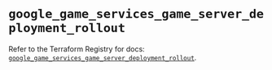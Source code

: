 # `google_game_services_game_server_deployment_rollout`

Refer to the Terraform Registry for docs: [`google_game_services_game_server_deployment_rollout`](https://registry.terraform.io/providers/hashicorp/google/4.85.0/docs/resources/game_services_game_server_deployment_rollout).
